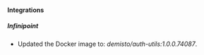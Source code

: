 
#### Integrations

##### Infinipoint

- Updated the Docker image to: *demisto/auth-utils:1.0.0.74087*.
